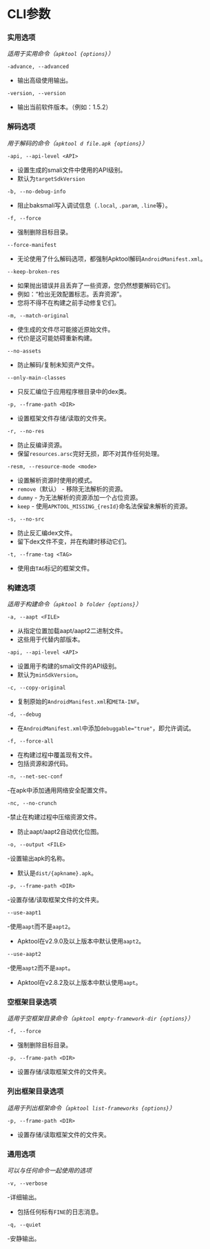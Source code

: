 # CLI参数

### 实用选项

*适用于实用命令（`apktool {options}`）*

```text
-advance, --advanced
```

- 输出高级使用输出。

```text
-version, --version
```

- 输出当前软件版本。（例如：1.5.2）

### 解码选项

*用于解码的命令（`apktool d file.apk {options}`）*

```text
-api, --api-level <API>
```

- 设置生成的smali文件中使用的API级别。
 - 默认为`targetSdkVersion`

```text
-b, --no-debug-info
```

- 阻止baksmali写入调试信息（`.local`, `.param`, `.line`等）。

```text
-f, --force
```

- 强制删除目标目录。

```text
--force-manifest
```

- 无论使用了什么解码选项，都强制Apktool解码`AndroidManifest.xml`。

```text
--keep-broken-res
```

- 如果抛出错误并且丢弃了一些资源，您仍然想要解码它们。
 - 例如：“检出无效配置标志。丢弃资源”。
 - 您将不得不在构建之前手动修复它们。

```text
-m, --match-original
```

- 使生成的文件尽可能接近原始文件。
 - 代价是这可能妨碍重新构建。

```text
--no-assets
```

- 防止解码/复制未知资产文件。

```text
--only-main-classes
```

- 只反汇编位于应用程序根目录中的dex类。

```text
-p, --frame-path <DIR>
```

- 设置框架文件存储/读取的文件夹。

```text
-r, --no-res
```

- 防止反编译资源。
 - 保留`resources.arsc`完好无损，即不对其作任何处理。

```text
-resm, --resource-mode <mode>
```

- 设置解析资源时使用的模式。
 - `remove`（默认） - 移除无法解析的资源。
 - `dummy` - 为无法解析的资源添加一个占位资源。
 - `keep` - 使用`APKTOOL_MISSING_{resId}`命名法保留未解析的资源。

```text
-s, --no-src
```

- 防止反汇编dex文件。
 - 留下dex文件不变，并在构建时移动它们。

```text
-t, --frame-tag <TAG>
```

- 使用由`TAG`标记的框架文件。

### 构建选项

*适用于构建命令（`apktool b folder {options}`）*

```text
-a, --aapt <FILE>
```

- 从指定位置加载aapt/aapt2二进制文件。
 - 这些用于代替内部版本。

```text
-api, --api-level <API>
```

- 设置用于构建的smali文件的API级别。
 - 默认为`minSdkVersion`。

```text
-c, --copy-original
```

- 复制原始的`AndroidManifest.xml`和`META-INF`。

```text
-d, --debug
```

- 在`AndroidManifest.xml`中添加`debuggable="true"`，即允许调试。

```text
-f, --force-all
```

- 在构建过程中覆盖现有文件。
 - 包括资源和源代码。

```text
-n, --net-sec-conf
```

-在apk中添加通用网络安全配置文件。

```text
-nc, --no-crunch
```

-禁止在构建过程中压缩资源文件。

 - 防止aapt/aapt2自动优化位图。

```text
-o, --output <FILE>
```

-设置输出apk的名称。
 - 默认是`dist/{apkname}.apk`。

```text
-p, --frame-path <DIR>
```

-设置存储/读取框架文件的文件夹。

```text
--use-aapt1
```

-使用`aapt`而不是`aapt2`。

 - Apktool在v2.9.0及以上版本中默认使用`aapt2`。

```text
--use-aapt2
```

-使用`aapt2`而不是`aapt`。

 - Apktool在v2.8.2及以上版本中默认使用`aapt`。

### 空框架目录选项

*适用于空框架目录命令（`apktool empty-framework-dir {options}`）*

```text
-f, --force
```

- 强制删除目标目录。

```text
-p, --frame-path <DIR>
```

- 设置存储/读取框架文件的文件夹。

### 列出框架目录选项

*适用于列出框架命令（`apktool list-frameworks {options}`）*

```text
-p, --frame-path <DIR>
```

- 设置存储/读取框架文件的文件夹。

### 通用选项

*可以与任何命令一起使用的选项*

```text
-v, --verbose
```

-详细输出。
 - 包括任何标有`FINE`的日志消息。

```text
-q, --quiet
```

-安静输出。